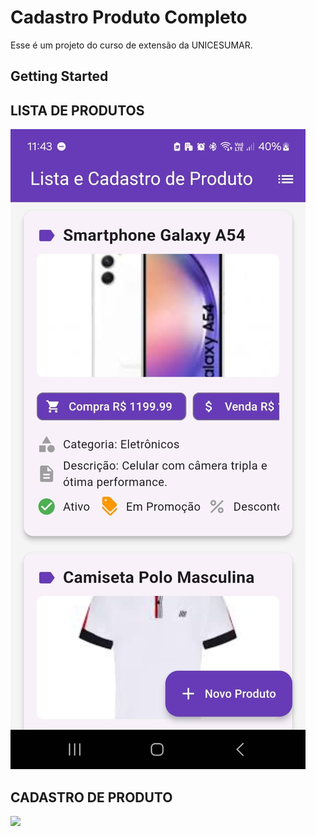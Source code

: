 # Cadastro Produto Completo

Esse é um projeto do curso de extensão da UNICESUMAR.

## Getting Started

## LISTA DE PRODUTOS
<img src="/assets/lista_produto_cell.jpg">

## CADASTRO DE PRODUTO
<img src="/src/assets/cadastro_produto_cell.jpg">
